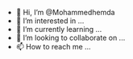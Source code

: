 - 👋 Hi, I’m @Mohammedhemda
- 👀 I’m interested in ...
- 🌱 I’m currently learning ...
- 💞️ I’m looking to collaborate on ...
- 📫 How to reach me ...

<!---
Mohammedhemda/Mohammedhemda is a ✨ special ✨ repository because its `README.md` (this file) appears on your GitHub profile.
You can click the Preview link to take a look at your changes.
--->
